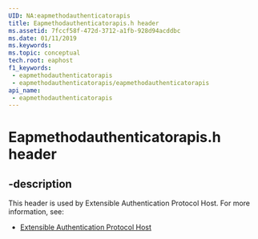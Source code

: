 ```yaml
---
UID: NA:eapmethodauthenticatorapis
title: Eapmethodauthenticatorapis.h header
ms.assetid: 7fccf58f-472d-3712-a1fb-928d94acddbc
ms.date: 01/11/2019
ms.keywords: 
ms.topic: conceptual
tech.root: eaphost
f1_keywords:
 - eapmethodauthenticatorapis
 - eapmethodauthenticatorapis/eapmethodauthenticatorapis
api_name:
 - eapmethodauthenticatorapis
---
```


# Eapmethodauthenticatorapis.h header


## -description

This header is used by Extensible Authentication Protocol Host. For more information, see:

- [Extensible Authentication Protocol Host](../_eaphost/index.md)

